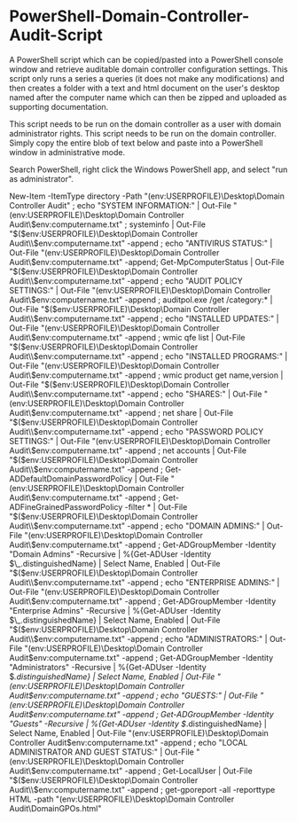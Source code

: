 # PowerShell-Domain-Controller-Audit-Script

A PowerShell script which can be copied/pasted into a PowerShell console window and retrieve auditable domain controller configuration settings. This script only runs a series a queries (it does not make any modifications) and then creates a folder with a text and html document on the user's desktop named after the computer name which can then be zipped and uploaded as supporting documentation.

This script needs to be run on the domain controller as a user with domain administrator rights. This script needs to be run on the domain controller. Simply copy the entire blob of text below and paste into a PowerShell window in administrative mode.

Search PowerShell, right click the Windows PowerShell app, and select "run as administrator".

New-Item -ItemType directory -Path "$($env:USERPROFILE)\Desktop\Domain Controller Audit" ; echo "SYSTEM INFORMATION:" | Out-File "$($env:USERPROFILE)\Desktop\Domain Controller Audit\\$env:computername.txt" ; systeminfo | Out-File "$($env:USERPROFILE)\Desktop\Domain Controller Audit\\$env:computername.txt" -append ; echo "ANTIVIRUS STATUS:" | Out-File "$($env:USERPROFILE)\Desktop\Domain Controller Audit\\$env:computername.txt" -append; Get-MpComputerStatus | Out-File "$($env:USERPROFILE)\Desktop\Domain Controller Audit\\$env:computername.txt" -append ; echo "AUDIT POLICY SETTINGS:" | Out-File "$($env:USERPROFILE)\Desktop\Domain Controller Audit\\$env:computername.txt" -append ; auditpol.exe /get /category:* | Out-File "$($env:USERPROFILE)\Desktop\Domain Controller Audit\\$env:computername.txt" -append ; echo "INSTALLED UPDATES:" | Out-File "$($env:USERPROFILE)\Desktop\Domain Controller Audit\\$env:computername.txt" -append ; wmic qfe list | Out-File "$($env:USERPROFILE)\Desktop\Domain Controller Audit\\$env:computername.txt" -append ; echo "INSTALLED PROGRAMS:" | Out-File "$($env:USERPROFILE)\Desktop\Domain Controller Audit\\$env:computername.txt" -append ; wmic product get name,version | Out-File "$($env:USERPROFILE)\Desktop\Domain Controller Audit\\$env:computername.txt" -append ; echo "SHARES:" | Out-File "$($env:USERPROFILE)\Desktop\Domain Controller Audit\\$env:computername.txt" -append ; net share | Out-File "$($env:USERPROFILE)\Desktop\Domain Controller Audit\\$env:computername.txt" -append ; echo "PASSWORD POLICY SETTINGS:" | Out-File "$($env:USERPROFILE)\Desktop\Domain Controller Audit\\$env:computername.txt" -append ; net accounts | Out-File "$($env:USERPROFILE)\Desktop\Domain Controller Audit\\$env:computername.txt" -append ; Get-ADDefaultDomainPasswordPolicy | Out-File "$($env:USERPROFILE)\Desktop\Domain Controller Audit\\$env:computername.txt" -append ; Get-ADFineGrainedPasswordPolicy -filter * | Out-File "$($env:USERPROFILE)\Desktop\Domain Controller Audit\\$env:computername.txt" -append ; echo "DOMAIN ADMINS:" | Out-File "$($env:USERPROFILE)\Desktop\Domain Controller Audit\\$env:computername.txt" -append ; Get-ADGroupMember -Identity "Domain Admins" -Recursive | %{Get-ADUser -Identity $\_.distinguishedName} | Select Name, Enabled | Out-File "$($env:USERPROFILE)\Desktop\Domain Controller Audit\\$env:computername.txt" -append ; echo "ENTERPRISE ADMINS:" | Out-File "$($env:USERPROFILE)\Desktop\Domain Controller Audit\\$env:computername.txt" -append ; Get-ADGroupMember -Identity "Enterprise Admins" -Recursive | %{Get-ADUser -Identity $\_.distinguishedName} | Select Name, Enabled | Out-File "$($env:USERPROFILE)\Desktop\Domain Controller Audit\\$env:computername.txt" -append ; echo "ADMINISTRATORS:" | Out-File "$($env:USERPROFILE)\Desktop\Domain Controller Audit\$env:computername.txt" -append ; Get-ADGroupMember -Identity "Administrators" -Recursive | %{Get-ADUser -Identity $_.distinguishedName} | Select Name, Enabled | Out-File "$($env:USERPROFILE)\Desktop\Domain Controller Audit\$env:computername.txt" -append ; echo "GUESTS:" | Out-File "$($env:USERPROFILE)\Desktop\Domain Controller Audit\$env:computername.txt" -append ; Get-ADGroupMember -Identity "Guests" -Recursive | %{Get-ADUser -Identity $_.distinguishedName} | Select Name, Enabled | Out-File "$($env:USERPROFILE)\Desktop\Domain Controller Audit\$env:computername.txt" -append ; echo "LOCAL ADMINISTRATOR AND GUEST STATUS:" | Out-File "$($env:USERPROFILE)\Desktop\Domain Controller Audit\\$env:computername.txt" -append ; Get-LocalUser | Out-File "$($env:USERPROFILE)\Desktop\Domain Controller Audit\\$env:computername.txt" -append ; get-gporeport -all -reporttype HTML -path "$($env:USERPROFILE)\Desktop\Domain Controller Audit\DomainGPOs.html"
